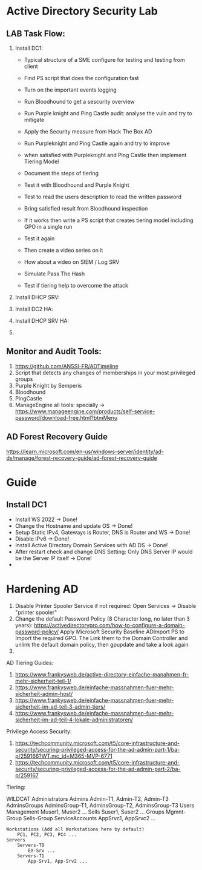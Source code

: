 # Active Directory Security Lab

## LAB Task Flow:

1. Install DC1:
	- Typical structure of a SME configure for testing and testing from client
	- Find PS script that does the configuration fast
	- Turn on the important events logging
	- Run Bloodhound to get a sescurity overview
	- Run Purple knight and Ping Castle audit: analyse the vuln and try to mitigate
	- Apply the Security measure from Hack The Box AD
	- Run Purpleknight and Ping Castle again and try to improve

	- when satisfied with Purpleknight and Ping Castle then implement Tiering Model
	- Document the steps of tiering
	- Test it with Bloodhound and Purple Knight
	- Test to read the users description to read the written password
	- Bring satisfied result from Bloodhound inspection

	- If it works then write a PS script that creates tiering model including GPO in a single run
	- Test it again
	- Then create a video series on it
	- How about a video on SIEM / Log SRV

	- Simulate Pass The Hash
	- Test if tiering help to overcome the attack


2. Install DHCP SRV:

3. Install DC2 HA:

4. Install DHCP SRV HA:

5.



## Monitor and Audit Tools:
1. https://github.com/ANSSI-FR/ADTimeline
2. Script that detects any changes of memberships in your most privileged groups
3. Purple Knight by Semperis
4. Bloodhound
5. PingCastle
6. ManageEngine all tools: specially -> https://www.manageengine.com/products/self-service-password/download-free.html?btmMenu

## AD Forest Recovery Guide
https://learn.microsoft.com/en-us/windows-server/identity/ad-ds/manage/forest-recovery-guide/ad-forest-recovery-guide


# Guide


## Install DC1

- Install WS 2022 -> Done!
- Change the Hostname and update OS -> Done!
- Setup Static IPv4, Gateways is Router, DNS is Router and WS -> Done!
- Disable IPv6 -> Done!
- Install Active Directory Domain Services with AD DS -> Done!
- After restart check and change DNS Setting: Only DNS Server IP would be the Server IP itself -> Done!
-


# Hardening AD

1. Disable Printer Spooler Service if not required: Open Services -> Disable "printer spooler"
2. Change the default Password Policy (8 Character long, no later than 3 years): https://activedirectorypro.com/how-to-configure-a-domain-password-policy/
   Apply Microsoft Security Baseline ADImport PS to Import the required GPO. The Link them to the Domain Controller and unlink the default domain policy, then gpupdate and take a look again
3.


AD Tiering Guides:
1. https://www.frankysweb.de/active-directory-einfache-manahmen-fr-mehr-sicherheit-teil-1/
2. https://www.frankysweb.de/einfache-massnahmen-fuer-mehr-sicherheit-admin-host/
3. https://www.frankysweb.de/einfache-massnahmen-fuer-mehr-sicherheit-im-ad-teil-3-admin-tiers/
4. https://www.frankysweb.de/einfache-massnahmen-fuer-mehr-sicherheit-im-ad-teil-4-lokale-administratoren/

Privilege Access Security:
1. https://techcommunity.microsoft.com/t5/core-infrastructure-and-security/securing-privileged-access-for-the-ad-admin-part-1/ba-p/259166?WT.mc_id=M365-MVP-6771
2. https://techcommunity.microsoft.com/t5/core-infrastructure-and-security/securing-privileged-access-for-the-ad-admin-part-2/ba-p/259167

Tiering:

WILDCAT
	Administrators
		Admins
			Admin-T1, Admin-T2, Admin-T3 
		AdminsGroups
			AdminsGroup-T1, AdminsGroup-T2, AdminsGroup-T3
	Users
		Management
			Muser1, Muser2 ...
		Sells
			Suser1, Suser2 ...
		Groups
			Mgmnt-Group
			Sells-Group
	ServiceAccounts
		AppSrvc1, AppSrvc2 ...
		
	Workstations (Add all Workstations here by default)
		PC1, PC2, PC3, PC4 ...
	Servers
		Servers-T0
			EX-Srv ...
		Servers-T1
			App-Srv1, App-Srv2 ...
